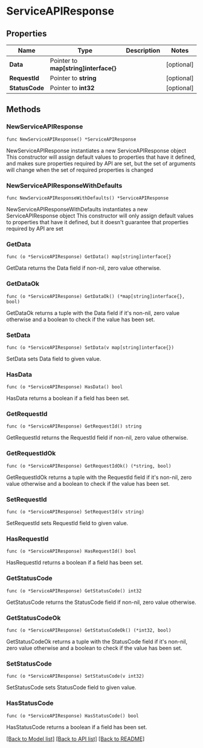 # ServiceAPIResponse

## Properties

Name | Type | Description | Notes
------------ | ------------- | ------------- | -------------
**Data** | Pointer to **map[string]interface{}** |  | [optional] 
**RequestId** | Pointer to **string** |  | [optional] 
**StatusCode** | Pointer to **int32** |  | [optional] 

## Methods

### NewServiceAPIResponse

`func NewServiceAPIResponse() *ServiceAPIResponse`

NewServiceAPIResponse instantiates a new ServiceAPIResponse object
This constructor will assign default values to properties that have it defined,
and makes sure properties required by API are set, but the set of arguments
will change when the set of required properties is changed

### NewServiceAPIResponseWithDefaults

`func NewServiceAPIResponseWithDefaults() *ServiceAPIResponse`

NewServiceAPIResponseWithDefaults instantiates a new ServiceAPIResponse object
This constructor will only assign default values to properties that have it defined,
but it doesn't guarantee that properties required by API are set

### GetData

`func (o *ServiceAPIResponse) GetData() map[string]interface{}`

GetData returns the Data field if non-nil, zero value otherwise.

### GetDataOk

`func (o *ServiceAPIResponse) GetDataOk() (*map[string]interface{}, bool)`

GetDataOk returns a tuple with the Data field if it's non-nil, zero value otherwise
and a boolean to check if the value has been set.

### SetData

`func (o *ServiceAPIResponse) SetData(v map[string]interface{})`

SetData sets Data field to given value.

### HasData

`func (o *ServiceAPIResponse) HasData() bool`

HasData returns a boolean if a field has been set.

### GetRequestId

`func (o *ServiceAPIResponse) GetRequestId() string`

GetRequestId returns the RequestId field if non-nil, zero value otherwise.

### GetRequestIdOk

`func (o *ServiceAPIResponse) GetRequestIdOk() (*string, bool)`

GetRequestIdOk returns a tuple with the RequestId field if it's non-nil, zero value otherwise
and a boolean to check if the value has been set.

### SetRequestId

`func (o *ServiceAPIResponse) SetRequestId(v string)`

SetRequestId sets RequestId field to given value.

### HasRequestId

`func (o *ServiceAPIResponse) HasRequestId() bool`

HasRequestId returns a boolean if a field has been set.

### GetStatusCode

`func (o *ServiceAPIResponse) GetStatusCode() int32`

GetStatusCode returns the StatusCode field if non-nil, zero value otherwise.

### GetStatusCodeOk

`func (o *ServiceAPIResponse) GetStatusCodeOk() (*int32, bool)`

GetStatusCodeOk returns a tuple with the StatusCode field if it's non-nil, zero value otherwise
and a boolean to check if the value has been set.

### SetStatusCode

`func (o *ServiceAPIResponse) SetStatusCode(v int32)`

SetStatusCode sets StatusCode field to given value.

### HasStatusCode

`func (o *ServiceAPIResponse) HasStatusCode() bool`

HasStatusCode returns a boolean if a field has been set.


[[Back to Model list]](../README.md#documentation-for-models) [[Back to API list]](../README.md#documentation-for-api-endpoints) [[Back to README]](../README.md)


